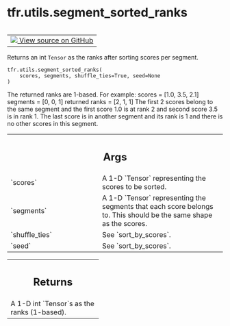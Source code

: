 <div itemscope itemtype="http://developers.google.com/ReferenceObject">
<meta itemprop="name" content="tfr.utils.segment_sorted_ranks" />
<meta itemprop="path" content="Stable" />
</div>

# tfr.utils.segment_sorted_ranks

<!-- Insert buttons and diff -->

<table class="tfo-notebook-buttons tfo-api" align="left">

<td>
  <a target="_blank" href="https://github.com/tensorflow/ranking/tree/master/tensorflow_ranking/python/utils.py">
    <img src="https://www.tensorflow.org/images/GitHub-Mark-32px.png" />
    View source on GitHub
  </a>
</td>
</table>

Returns an int `Tensor` as the ranks after sorting scores per segment.

<pre class="devsite-click-to-copy prettyprint lang-py tfo-signature-link">
<code>tfr.utils.segment_sorted_ranks(
    scores, segments, shuffle_ties=True, seed=None
)
</code></pre>

<!-- Placeholder for "Used in" -->

The returned ranks are 1-based. For example: scores = [1.0, 3.5, 2.1] segments =
[0, 0, 1] returned ranks = [2, 1, 1] The first 2 scores belong to the same
segment and the first score 1.0 is at rank 2 and second score 3.5 is in rank 1.
The last score is in another segment and its rank is 1 and there is no other
scores in this segment.

<!-- Tabular view -->

 <table class="responsive fixed orange">
<colgroup><col width="214px"><col></colgroup>
<tr><th colspan="2"><h2 class="add-link">Args</h2></th></tr>

<tr>
<td>
`scores`
</td>
<td>
A 1-D `Tensor` representing the scores to be sorted.
</td>
</tr><tr>
<td>
`segments`
</td>
<td>
A 1-D `Tensor` representing the segments that each score belongs
to. This should be the same shape as the scores.
</td>
</tr><tr>
<td>
`shuffle_ties`
</td>
<td>
See `sort_by_scores`.
</td>
</tr><tr>
<td>
`seed`
</td>
<td>
See `sort_by_scores`.
</td>
</tr>
</table>

<!-- Tabular view -->

 <table class="responsive fixed orange">
<colgroup><col width="214px"><col></colgroup>
<tr><th colspan="2"><h2 class="add-link">Returns</h2></th></tr>
<tr class="alt">
<td colspan="2">
A 1-D int `Tensor`s as the ranks (1-based).
</td>
</tr>

</table>
